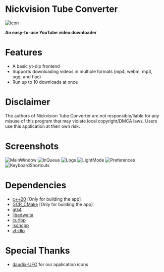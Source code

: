 # Nickvision Tube Converter
![icon](https://user-images.githubusercontent.com/17648453/171770636-91b75760-b3ee-4032-b67f-f2e0eddd99cd.svg)

**An easy-to-use YouTube video downloader**

# Features
- A basic yt-dlp frontend
- Supports downloading videos in multiple formats (mp4, webm, mp3, ogg, and flac)
- Run up to 10 downloads at once

# Disclaimer
The authors of Nickvision Tube Converter are not responsible/liable for any misuse of this program that may violate local copyright/DMCA laws. Users use this application at their own risk.

# Screenshots
![MainWindow](https://user-images.githubusercontent.com/17648453/172919510-b99d02c5-601b-41a5-8ba6-889c8a64582c.png)
![InQueue](https://user-images.githubusercontent.com/17648453/172919518-f3dc89b2-b268-499d-a0da-1884f6090f5d.png)
![Logs](https://user-images.githubusercontent.com/17648453/172919532-4f0c71c9-8cee-48d1-9c40-88c2e8992699.png)
![LightMode](https://user-images.githubusercontent.com/17648453/172919537-fef307a1-6831-410d-8483-8c66ed42fe43.png)
![Preferences](https://user-images.githubusercontent.com/17648453/172919549-de752856-361b-4d53-aec5-6b0b3906fc11.png)
![KeyboardShortcuts](https://user-images.githubusercontent.com/17648453/172919557-71737a17-700f-4e05-a7f3-506f91f5dfb8.png)

# Dependencies
- [c++20](https://en.cppreference.com/w/cpp/20) [Only for building the app]
- [GCR_CMake](https://github.com/Makman2/GCR_CMake) [Only for building the app]
- [gtk4](https://gtk.org/)
- [libadwaita](https://gnome.pages.gitlab.gnome.org/libadwaita/)
- [curlpp](http://www.curlpp.org/)
- [jsoncpp](https://github.com/open-source-parsers/jsoncpp)
- [yt-dlp](https://github.com/yt-dlp/yt-dlp)

# Special Thanks
- [daudix-UFO](https://github.com/daudix-UFO) for our application icons
